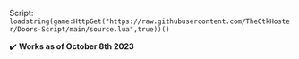 Script: ```loadstring(game:HttpGet("https://raw.githubusercontent.com/TheCtkHoster/Doors-Script/main/source.lua",true))()```

✔️ **Works as of October 8th 2023**
